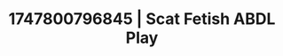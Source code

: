 ---
categories:
- Intimate rebellion
- Emotion-driven NSFW
- Erogenous zones
- Tan line fetish
- Modesty
image: /assets/images/1747800796845.jpg
layout: post
seo:
  description: Featured content with premium ABDL Play, Scat Fetish. HD images available.
  keywords: ABDL Play, Scat Fetish
  og_image: /assets/images/1747800796845.jpg
  schema_type: VisualArtwork
tags:
- ABDL Play
- Scat Fetish
- '#1747800796845'
title: 1747800796845 | Scat Fetish ABDL Play
---